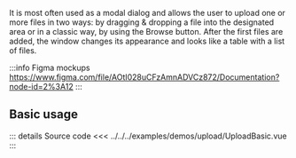 It is most often used as a modal dialog and allows the user to upload one or more files in two ways: by dragging & dropping a file into the designated area or in a classic way, by using the Browse button. After the first files are added, the window changes its appearance and looks like a table with a list of files.

:::info Figma mockups
https://www.figma.com/file/AOtI028uCFzAmnADVCz872/Documentation?node-id=2%3A12
:::

## Basic usage

<UploadBasic />

::: details Source code
<<< ../../../examples/demos/upload/UploadBasic.vue
:::
